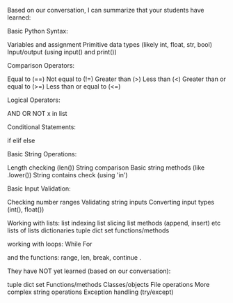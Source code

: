 Based on our conversation, I can summarize that your students have learned:

Basic Python Syntax:

Variables and assignment
Primitive data types (likely int, float, str, bool)
Input/output (using input() and print())


Comparison Operators:

Equal to (==)
Not equal to (!=)
Greater than (>)
Less than (<)
Greater than or equal to (>=)
Less than or equal to (<=)


Logical Operators:

AND
OR
NOT
x in list


Conditional Statements:

if
elif
else

Basic String Operations:

Length checking (len())
String comparison
Basic string methods (like .lower())
String contains check (using 'in')


Basic Input Validation:

Checking number ranges
Validating string inputs
Converting input types (int(), float())

Working with lists:
list indexing
list slicing
list methods (append, insert) etc
lists of lists
dictionaries
tuple
dict
set
functions/methods


working with loops:
While
For

and the functions: range, len, break, continue .


They have NOT yet learned (based on our conversation):

tuple
dict
set
Functions/methods
Classes/objects
File operations
More complex string operations
Exception handling (try/except)
